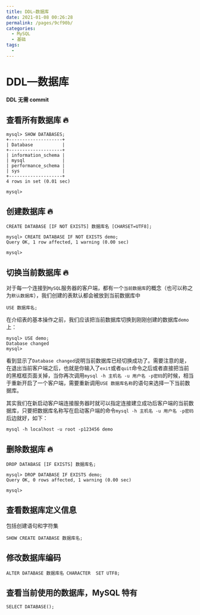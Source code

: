```yaml
---
title: DDL—数据库
date: 2021-01-08 00:26:28
permalink: /pages/9cf90b/
categories:
  - MySQL
  - 基础
tags:
  -
---
```


# DDL—数据库

**DDL 无需 commit**



## 查看所有数据库 🔥

```
mysql> SHOW DATABASES;
+--------------------+
| Database           |
+--------------------+
| information_schema |
| mysql              |
| performance_schema |
| sys                |
+--------------------+
4 rows in set (0.01 sec)

mysql>
```

## 创建数据库 🔥

```
CREATE DATABASE [IF NOT EXISTS] 数据库名 [CHARSET=UTF8];
```

```
mysql> CREATE DATABASE IF NOT EXISTS demo;
Query OK, 1 row affected, 1 warning (0.00 sec)

mysql>
```

## 切换当前数据库 🔥

对于每一个连接到`MySQL`服务器的客户端，都有一个`当前数据库`的概念（也可以称之为`默认数据库`），我们创建的表默认都会被放到当前数据库中

```
USE 数据库名;
```

在介绍表的基本操作之前，我们应该把当前数据库切换到刚刚创建的数据库`demo`上：

```
mysql> USE demo;
Database changed
mysql>
```

看到显示了`Database changed`说明当前数据库已经切换成功了。需要注意的是，在退出当前客户端之后，也就是你输入了`exit`或者`quit`命令之后或者直接把当前的黑框框页面关掉，当你再次调用`mysql -h 主机名 -u 用户名 -p密码`的时候，相当于重新开启了一个客户端，需要重新调用`USE 数据库名称`的语句来选择一下当前数据库。

其实我们在新启动客户端连接服务器时就可以指定连接建立成功后客户端的当前数据库，只要把数据库名称写在启动客户端的命令`mysql -h 主机名 -u 用户名 -p密码`后边就好，如下：

```
mysql -h localhost -u root -p123456 demo
```

## 删除数据库 🔥

```
DROP DATABASE [IF EXISTS] 数据库名;
```

```
mysql> DROP DATABASE IF EXISTS demo;
Query OK, 0 rows affected, 1 warning (0.00 sec)

mysql>
```

## 查看数据库定义信息

包括创建语句和字符集

```
SHOW CREATE DATABASE 数据库名;
```

## 修改数据库编码

```
ALTER DATABASE 数据库名 CHARACTER  SET UTF8;
```

## 查看当前使用的数据库，MySQL 特有

```
SELECT DATABASE();
```

